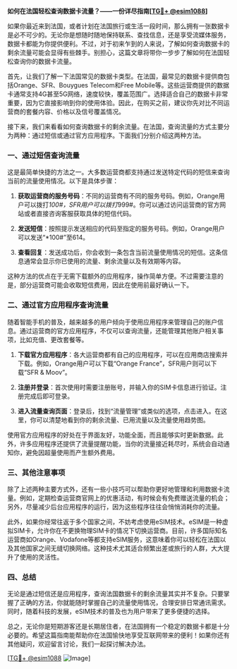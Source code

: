 **如何在法国轻松查询数据卡流量？——一份详尽指南[[TG💪+ @esim1088](https://t.me/s/esim1088)]**

如果你最近来到法国，或者计划在法国旅行或生活一段时间，那么拥有一张数据卡是必不可少的。无论你是想随时随地保持联系、查找信息，还是享受流媒体服务，数据卡都能为你提供便利。不过，对于初来乍到的人来说，了解如何查询数据卡的剩余流量可能会显得有些棘手。别担心，这篇文章将带你一步步了解如何在法国轻松查询你的数据卡流量。

首先，让我们了解一下法国常见的数据卡类型。在法国，最常见的数据卡提供商包括Orange、SFR、Bouygues Telecom和Free Mobile等。这些运营商提供的数据卡通常支持4G甚至5G网络，速度较快，覆盖范围广。选择适合自己的数据卡非常重要，因为它直接影响到你的使用体验。因此，在购买之前，建议你先对比不同运营商的套餐内容、价格以及信号覆盖情况。

接下来，我们来看看如何查询数据卡的剩余流量。在法国，查询流量的方式主要分为两种：通过短信或通过官方应用程序。下面我们分别介绍这两种方法。

### 一、通过短信查询流量

这是最简单快捷的方法之一。大多数运营商都支持通过发送特定代码的短信来查询当前的流量使用情况。以下是具体步骤：

1. **获取运营商的服务号码**：不同的运营商有不同的服务号码。例如，Orange用户可以拨打*100#，SFR用户可以拨打*999#。你可以通过访问运营商的官方网站或者直接咨询客服获取具体的短信代码。
   
2. **发送短信**：按照提示发送相应的代码至指定的服务号码。例如，Orange用户可以发送“*100#”至614。

3. **查看回复**：发送成功后，你会收到一条包含当前流量使用情况的短信。这条信息通常会显示你已使用的流量、剩余流量以及有效期等内容。

这种方法的优点在于无需下载额外的应用程序，操作简单方便。不过需要注意的是，部分运营商可能会收取短信费用，因此在使用前最好确认一下。

### 二、通过官方应用程序查询流量

随着智能手机的普及，越来越多的用户倾向于使用应用程序来管理自己的账户信息。通过运营商的官方应用程序，不仅可以查询流量，还能管理其他账户相关事项，比如充值、更改套餐等。

1. **下载官方应用程序**：各大运营商都有自己的应用程序，可以在应用商店搜索并下载。例如，Orange用户可以下载“Orange France”，SFR用户则可以下载“SFR & Moov”。

2. **注册并登录**：首次使用时需要注册账号，并输入你的SIM卡信息进行验证。注册完成后即可登录。

3. **进入流量查询页面**：登录后，找到“流量管理”或类似的选项，点击进入。在这里，你可以清楚地看到你的剩余流量、已用流量以及流量使用趋势图。

使用官方应用程序的好处在于界面友好，功能全面，而且能够实时更新数据。此外，许多应用程序还提供了流量提醒功能，当你的流量接近耗尽时，系统会自动通知你，避免因超量使用而产生额外费用。

### 三、其他注意事项

除了上述两种主要方式外，还有一些小技巧可以帮助你更好地管理和利用数据卡流量。例如，定期检查运营商官网上的优惠活动，有时候会有免费赠送流量的机会；另外，尽量减少后台应用程序的运行，因为这些程序往往会悄悄消耗你的流量。

此外，如果你经常往返于多个国家之间，不妨考虑使用eSIM技术。eSIM是一种虚拟SIM卡，允许你在不更换物理SIM卡的情况下切换运营商。目前，许多国际知名运营商如Orange、Vodafone等都支持eSIM服务，这意味着你可以轻松在法国以及其他国家之间无缝切换网络。这种技术尤其适合频繁出差或旅行的人群，大大提升了使用的灵活性。

### 四、总结

无论是通过短信还是应用程序，查询法国数据卡的剩余流量其实并不复杂。只要掌握了正确的方法，你就能随时掌握自己的流量使用情况，合理安排日常通讯需求。同时，随着科技的发展，eSIM技术的普及也为用户带来了更多便捷的选择。

总之，无论你是短期游客还是长期居住者，在法国拥有一个稳定的数据卡都是十分必要的。希望这篇指南能帮助你在法国愉快地享受互联网带来的便利！如果你还有其他疑问，欢迎留言讨论，我们一起探讨解决办法。

[[TG💪+ @esim1088](https://t.me/s/esim1088) ![Image](https://i.postimg.cc/4NQfJmqS/Snipaste-2025-05-13-00-14-12.png)]
